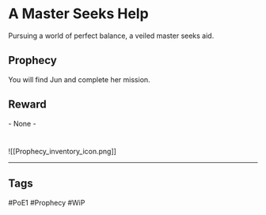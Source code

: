 # A Master Seeks Help
Pursuing a world of perfect balance, a veiled master seeks aid.
## Prophecy
You will find Jun and complete her mission.
## Reward
\- None -

#
![[Prophecy_inventory_icon.png]]

---
## Tags
#PoE1 
#Prophecy
#WiP 